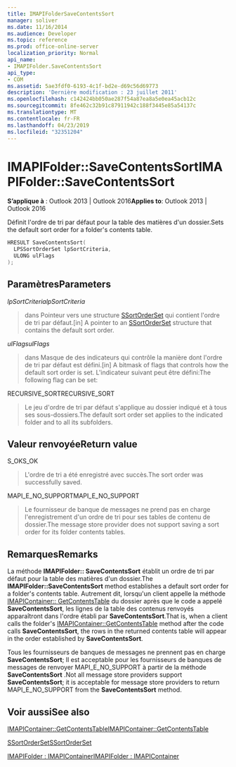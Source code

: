 ```yaml
---
title: IMAPIFolderSaveContentsSort
manager: soliver
ms.date: 11/16/2014
ms.audience: Developer
ms.topic: reference
ms.prod: office-online-server
localization_priority: Normal
api_name:
- IMAPIFolder.SaveContentsSort
api_type:
- COM
ms.assetid: 5ae3fdf0-6193-4c1f-bd2e-d69c56d69773
description: 'Dernière modification : 23 juillet 2011'
ms.openlocfilehash: c142424bb050ae287f54a87ea8a5e0ea45acb12c
ms.sourcegitcommit: 8fe462c32b91c87911942c188f3445e85a54137c
ms.translationtype: MT
ms.contentlocale: fr-FR
ms.lasthandoff: 04/23/2019
ms.locfileid: "32351204"
---
```

# <a name="imapifoldersavecontentssort"></a><span data-ttu-id="f2384-103">IMAPIFolder::SaveContentsSort</span><span class="sxs-lookup"><span data-stu-id="f2384-103">IMAPIFolder::SaveContentsSort</span></span>

  
  
<span data-ttu-id="f2384-104">**S’applique à** : Outlook 2013 | Outlook 2016</span><span class="sxs-lookup"><span data-stu-id="f2384-104">**Applies to**: Outlook 2013 | Outlook 2016</span></span> 
  
<span data-ttu-id="f2384-105">Définit l'ordre de tri par défaut pour la table des matières d'un dossier.</span><span class="sxs-lookup"><span data-stu-id="f2384-105">Sets the default sort order for a folder's contents table.</span></span>
  
```cpp
HRESULT SaveContentsSort(
  LPSSortOrderSet lpSortCriteria,
  ULONG ulFlags
);
```

## <a name="parameters"></a><span data-ttu-id="f2384-106">Paramètres</span><span class="sxs-lookup"><span data-stu-id="f2384-106">Parameters</span></span>

 <span data-ttu-id="f2384-107">_lpSortCriteria_</span><span class="sxs-lookup"><span data-stu-id="f2384-107">_lpSortCriteria_</span></span>
  
> <span data-ttu-id="f2384-108">dans Pointeur vers une structure [SSortOrderSet](ssortorderset.md) qui contient l'ordre de tri par défaut.</span><span class="sxs-lookup"><span data-stu-id="f2384-108">[in] A pointer to an [SSortOrderSet](ssortorderset.md) structure that contains the default sort order.</span></span> 
    
 <span data-ttu-id="f2384-109">_ulFlags_</span><span class="sxs-lookup"><span data-stu-id="f2384-109">_ulFlags_</span></span>
  
> <span data-ttu-id="f2384-110">dans Masque de des indicateurs qui contrôle la manière dont l'ordre de tri par défaut est défini.</span><span class="sxs-lookup"><span data-stu-id="f2384-110">[in] A bitmask of flags that controls how the default sort order is set.</span></span> <span data-ttu-id="f2384-111">L'indicateur suivant peut être défini:</span><span class="sxs-lookup"><span data-stu-id="f2384-111">The following flag can be set:</span></span>
    
<span data-ttu-id="f2384-112">RECURSIVE_SORT</span><span class="sxs-lookup"><span data-stu-id="f2384-112">RECURSIVE_SORT</span></span> 
  
> <span data-ttu-id="f2384-113">Le jeu d'ordre de tri par défaut s'applique au dossier indiqué et à tous ses sous-dossiers.</span><span class="sxs-lookup"><span data-stu-id="f2384-113">The default sort order set applies to the indicated folder and to all its subfolders.</span></span>
    
## <a name="return-value"></a><span data-ttu-id="f2384-114">Valeur renvoyée</span><span class="sxs-lookup"><span data-stu-id="f2384-114">Return value</span></span>

<span data-ttu-id="f2384-115">S_OK</span><span class="sxs-lookup"><span data-stu-id="f2384-115">S_OK</span></span> 
  
> <span data-ttu-id="f2384-116">L'ordre de tri a été enregistré avec succès.</span><span class="sxs-lookup"><span data-stu-id="f2384-116">The sort order was successfully saved.</span></span>
    
<span data-ttu-id="f2384-117">MAPI_E_NO_SUPPORT</span><span class="sxs-lookup"><span data-stu-id="f2384-117">MAPI_E_NO_SUPPORT</span></span> 
  
> <span data-ttu-id="f2384-118">Le fournisseur de banque de messages ne prend pas en charge l'enregistrement d'un ordre de tri pour ses tables de contenu de dossier.</span><span class="sxs-lookup"><span data-stu-id="f2384-118">The message store provider does not support saving a sort order for its folder contents tables.</span></span>
    
## <a name="remarks"></a><span data-ttu-id="f2384-119">Remarques</span><span class="sxs-lookup"><span data-stu-id="f2384-119">Remarks</span></span>

<span data-ttu-id="f2384-120">La méthode **IMAPIFolder:: SaveContentsSort** établit un ordre de tri par défaut pour la table des matières d'un dossier.</span><span class="sxs-lookup"><span data-stu-id="f2384-120">The **IMAPIFolder::SaveContentsSort** method establishes a default sort order for a folder's contents table.</span></span> <span data-ttu-id="f2384-121">Autrement dit, lorsqu'un client appelle la méthode [IMAPIContainer:: GetContentsTable](imapicontainer-getcontentstable.md) du dossier après que le code a appelé **SaveContentsSort**, les lignes de la table des contenus renvoyés apparaîtront dans l'ordre établi par **SaveContentsSort**.</span><span class="sxs-lookup"><span data-stu-id="f2384-121">That is, when a client calls the folder's [IMAPIContainer::GetContentsTable](imapicontainer-getcontentstable.md) method after the code calls **SaveContentsSort**, the rows in the returned contents table will appear in the order established by **SaveContentsSort**.</span></span>
  
<span data-ttu-id="f2384-122">Tous les fournisseurs de banques de messages ne prennent pas en charge **SaveContentsSort**; Il est acceptable pour les fournisseurs de banques de messages de renvoyer MAPI_E_NO_SUPPORT à partir de la méthode **SaveContentsSort** .</span><span class="sxs-lookup"><span data-stu-id="f2384-122">Not all message store providers support **SaveContentsSort**; it is acceptable for message store providers to return MAPI_E_NO_SUPPORT from the **SaveContentsSort** method.</span></span> 
  
## <a name="see-also"></a><span data-ttu-id="f2384-123">Voir aussi</span><span class="sxs-lookup"><span data-stu-id="f2384-123">See also</span></span>



[<span data-ttu-id="f2384-124">IMAPIContainer::GetContentsTable</span><span class="sxs-lookup"><span data-stu-id="f2384-124">IMAPIContainer::GetContentsTable</span></span>](imapicontainer-getcontentstable.md)
  
[<span data-ttu-id="f2384-125">SSortOrderSet</span><span class="sxs-lookup"><span data-stu-id="f2384-125">SSortOrderSet</span></span>](ssortorderset.md)
  
[<span data-ttu-id="f2384-126">IMAPIFolder : IMAPIContainer</span><span class="sxs-lookup"><span data-stu-id="f2384-126">IMAPIFolder : IMAPIContainer</span></span>](imapifolderimapicontainer.md)

